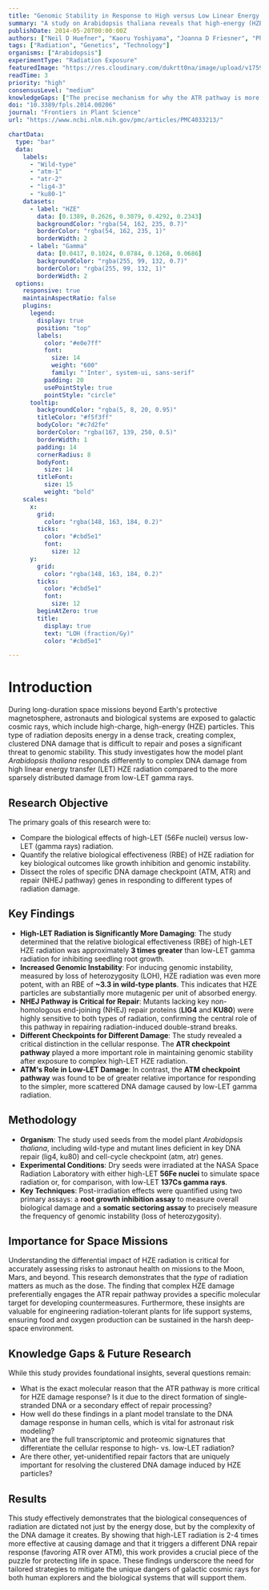 ```yaml
---
title: "Genomic Stability in Response to High versus Low Linear Energy Transfer Radiation in Arabidopsis thaliana"
summary: "A study on Arabidopsis thaliana reveals that high-energy (HZE) radiation, similar to deep space radiation, is 2-4 times more damaging than gamma rays. It also shows that cells use different DNA repair pathways to handle the complex damage from HZE particles, a key insight for protecting life in space."
publishDate: 2014-05-20T00:00:00Z
authors: ["Neil D Huefner", "Kaoru Yoshiyama", "Joanna D Friesner", "Phillip A Conklin", "Anne B Britt"]
tags: ["Radiation", "Genetics", "Technology"]
organisms: ["Arabidopsis"]
experimentType: "Radiation Exposure"
featuredImage: "https://res.cloudinary.com/dukrtt0na/image/upload/v1759683224/bfmghwmgohk7wp4jophy.jpg"
readTime: 3
priority: "high"
consensusLevel: "medium"
knowledgeGaps: ["The precise mechanism for why the ATR pathway is more critical for HZE damage repair", "How these plant-based findings translate to the DNA damage response in human cells", "Broader transcriptomic and proteomic changes that differentiate cellular responses to high- vs. low-LET radiation", "Other unique repair pathways important for repairing complex, clustered DNA damage from HZE particles"]
doi: "10.3389/fpls.2014.00206"
journal: "Frontiers in Plant Science"
url: "https://www.ncbi.nlm.nih.gov/pmc/articles/PMC4033213/"

chartData:
  type: "bar"
  data:
    labels:
      - "Wild-type"
      - "atm-1"
      - "atr-2"
      - "lig4-3"
      - "ku80-1"
    datasets:
      - label: "HZE"
        data: [0.1389, 0.2626, 0.3079, 0.4292, 0.2343]
        backgroundColor: "rgba(54, 162, 235, 0.7)"
        borderColor: "rgba(54, 162, 235, 1)"
        borderWidth: 2
      - label: "Gamma"
        data: [0.0417, 0.1024, 0.0784, 0.1268, 0.0686]
        backgroundColor: "rgba(255, 99, 132, 0.7)"
        borderColor: "rgba(255, 99, 132, 1)"
        borderWidth: 2
  options:
    responsive: true
    maintainAspectRatio: false
    plugins:
      legend:
        display: true
        position: "top"
        labels:
          color: "#e0e7ff"
          font:
            size: 14
            weight: "600"
            family: "'Inter', system-ui, sans-serif"
          padding: 20
          usePointStyle: true
          pointStyle: "circle"
      tooltip:
        backgroundColor: "rgba(5, 8, 20, 0.95)"
        titleColor: "#f5f3ff"
        bodyColor: "#c7d2fe"
        borderColor: "rgba(167, 139, 250, 0.5)"
        borderWidth: 1
        padding: 14
        cornerRadius: 8
        bodyFont:
          size: 14
        titleFont:
          size: 15
          weight: "bold"
    scales:
      x:
        grid:
          color: "rgba(148, 163, 184, 0.2)"
        ticks:
          color: "#cbd5e1"
          font:
            size: 12
      y:
        grid:
          color: "rgba(148, 163, 184, 0.2)"
        ticks:
          color: "#cbd5e1"
          font:
            size: 12
        beginAtZero: true
        title:
          display: true
          text: "LOH (fraction/Gy)"
          color: "#cbd5e1"

---
```


# Introduction
During long-duration space missions beyond Earth's protective magnetosphere, astronauts and biological systems are exposed to galactic cosmic rays, which include high-charge, high-energy (HZE) particles. This type of radiation deposits energy in a dense track, creating complex, clustered DNA damage that is difficult to repair and poses a significant threat to genomic stability. This study investigates how the model plant *Arabidopsis thaliana* responds differently to complex DNA damage from high linear energy transfer (LET) HZE radiation compared to the more sparsely distributed damage from low-LET gamma rays.

## Research Objective
The primary goals of this research were to:
- Compare the biological effects of high-LET (56Fe nuclei) versus low-LET (gamma rays) radiation.
- Quantify the relative biological effectiveness (RBE) of HZE radiation for key biological outcomes like growth inhibition and genomic instability.
- Dissect the roles of specific DNA damage checkpoint (ATM, ATR) and repair (NHEJ pathway) genes in responding to different types of radiation damage.

## Key Findings
- **High-LET Radiation is Significantly More Damaging**: The study determined that the relative biological effectiveness (RBE) of high-LET HZE radiation was approximately **3 times greater** than low-LET gamma radiation for inhibiting seedling root growth.
- **Increased Genomic Instability**: For inducing genomic instability, measured by loss of heterozygosity (LOH), HZE radiation was even more potent, with an RBE of **~3.3 in wild-type plants**. This indicates that HZE particles are substantially more mutagenic per unit of absorbed energy.
- **NHEJ Pathway is Critical for Repair**: Mutants lacking key non-homologous end-joining (NHEJ) repair proteins (**LIG4** and **KU80**) were highly sensitive to both types of radiation, confirming the central role of this pathway in repairing radiation-induced double-strand breaks.
- **Different Checkpoints for Different Damage**: The study revealed a critical distinction in the cellular response. The **ATR checkpoint pathway** played a more important role in maintaining genomic stability after exposure to complex high-LET HZE radiation.
- **ATM's Role in Low-LET Damage**: In contrast, the **ATM checkpoint pathway** was found to be of greater relative importance for responding to the simpler, more scattered DNA damage caused by low-LET gamma radiation.

## Methodology
- **Organism**: The study used seeds from the model plant *Arabidopsis thaliana*, including wild-type and mutant lines deficient in key DNA repair (lig4, ku80) and cell-cycle checkpoint (atm, atr) genes.
- **Experimental Conditions**: Dry seeds were irradiated at the NASA Space Radiation Laboratory with either high-LET **56Fe nuclei** to simulate space radiation or, for comparison, with low-LET **137Cs gamma rays**.
- **Key Techniques**: Post-irradiation effects were quantified using two primary assays: a **root growth inhibition assay** to measure overall biological damage and a **somatic sectoring assay** to precisely measure the frequency of genomic instability (loss of heterozygosity).

## Importance for Space Missions
Understanding the differential impact of HZE radiation is critical for accurately assessing risks to astronaut health on missions to the Moon, Mars, and beyond. This research demonstrates that the *type* of radiation matters as much as the dose. The finding that complex HZE damage preferentially engages the ATR repair pathway provides a specific molecular target for developing countermeasures. Furthermore, these insights are valuable for engineering radiation-tolerant plants for life support systems, ensuring food and oxygen production can be sustained in the harsh deep-space environment.

## Knowledge Gaps & Future Research
While this study provides foundational insights, several questions remain:
- What is the exact molecular reason that the ATR pathway is more critical for HZE damage response? Is it due to the direct formation of single-stranded DNA or a secondary effect of repair processing?
- How well do these findings in a plant model translate to the DNA damage response in human cells, which is vital for astronaut risk modeling?
- What are the full transcriptomic and proteomic signatures that differentiate the cellular response to high- vs. low-LET radiation?
- Are there other, yet-unidentified repair factors that are uniquely important for resolving the clustered DNA damage induced by HZE particles?

## Results
This study effectively demonstrates that the biological consequences of radiation are dictated not just by the energy dose, but by the complexity of the DNA damage it creates. By showing that high-LET radiation is 2-4 times more effective at causing damage and that it triggers a different DNA repair response (favoring ATR over ATM), this work provides a crucial piece of the puzzle for protecting life in space. These findings underscore the need for tailored strategies to mitigate the unique dangers of galactic cosmic rays for both human explorers and the biological systems that will support them.